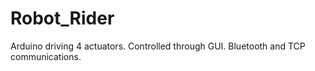 # Robot_Rider
Arduino driving 4 actuators. Controlled through GUI. Bluetooth and TCP communications.
